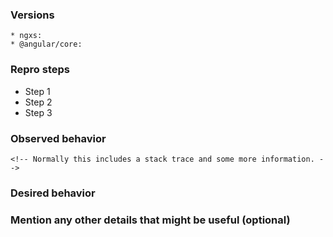 <!--
We will close this issue if you don't provide the needed information.
For feature requests, delete the form below and describe the requirements and use case.
NB: For questions, please ask them on stack overflow with the `ngxs` tag:
  https://stackoverflow.com/questions/ask?tags=ngxs
-->

### Versions

<!--
Please provide ther version of NGXS that you are using as well as the version of Angular
-->

```
* ngxs:
* @angular/core:
```

### Repro steps

<!--
Simple steps to reproduce this bug.
Please include: commands run, packages added, related code changes.
A link to a sample repo would help too.
-->

* Step 1
* Step 2
* Step 3

### Observed behavior

```
<!-- Normally this includes a stack trace and some more information. -->
```

### Desired behavior

<!--
What would like to see implemented?
What is the usecase?
What did you expect to see?
-->

### Mention any other details that might be useful (optional)
